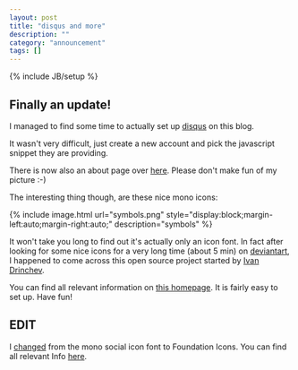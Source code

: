 ```yaml
---
layout: post
title: "disqus and more"
description: ""
category: "announcement"
tags: []
---
```

{% include JB/setup %}

## Finally an update!

I managed to find some time to actually set up [disqus](http://disqus.com) on this blog.

It wasn't very difficult, just create a new account and pick the javascript snippet they are providing.

There is now also an about page over [here](http://eyenx.ch/about.html). Please don't make fun of my picture :-) 

The interesting thing though, are these nice mono icons:

{% include image.html url="symbols.png"  style="display:block;margin-left:auto;margin-right:auto;" description="symbols" %}

It won't take you long to find out it's actually only an icon font. In fact after looking for some nice icons for a very long time (about 5 min) on [deviantart](http://www.deviantart.com), I happened to come across this open source project started by [Ivan Drinchev](http://www.drinchev.com).

You can find all relevant information on [this homepage](http://drinchev.github.io/monosocialiconsfont/). It is fairly easy to set up. Have fun!

## EDIT

I [changed](https://github.com/eyenx/eyenx.ch/commit/3ebf62c21e4bc55d4ebc8fc110bf4c247a5377f5) from the mono social icon font to Foundation Icons. You can find all relevant Info [here](http://zurb.com/playground/foundation-icon-fonts-3).
